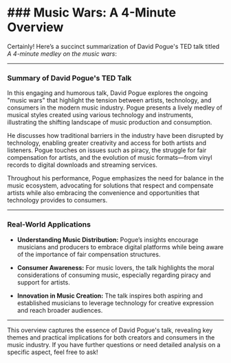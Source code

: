 # ### Music Wars: A 4-Minute Overview

Certainly! Here’s a succinct summarization of David Pogue's TED talk titled *A 4-minute medley on the music wars*:

---

### Summary of David Pogue's TED Talk

In this engaging and humorous talk, David Pogue explores the ongoing "music wars" that highlight the tension between artists, technology, and consumers in the modern music industry. Pogue presents a lively medley of musical styles created using various technology and instruments, illustrating the shifting landscape of music production and consumption.

He discusses how traditional barriers in the industry have been disrupted by technology, enabling greater creativity and access for both artists and listeners. Pogue touches on issues such as piracy, the struggle for fair compensation for artists, and the evolution of music formats—from vinyl records to digital downloads and streaming services.

Throughout his performance, Pogue emphasizes the need for balance in the music ecosystem, advocating for solutions that respect and compensate artists while also embracing the convenience and opportunities that technology provides to consumers.

---

### Real-World Applications

- **Understanding Music Distribution:** Pogue’s insights encourage musicians and producers to embrace digital platforms while being aware of the importance of fair compensation structures.
  
- **Consumer Awareness:** For music lovers, the talk highlights the moral considerations of consuming music, especially regarding piracy and support for artists.

- **Innovation in Music Creation:** The talk inspires both aspiring and established musicians to leverage technology for creative expression and reach broader audiences.

---

This overview captures the essence of David Pogue's talk, revealing key themes and practical implications for both creators and consumers in the music industry. If you have further questions or need detailed analysis on a specific aspect, feel free to ask!